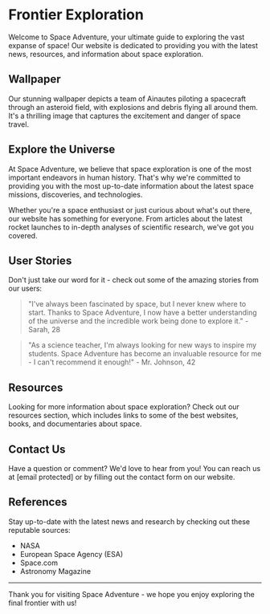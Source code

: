 <!--font:Montserrat-->

# Frontier Exploration

Welcome to Space Adventure, your ultimate guide to exploring the vast expanse of space! Our website is dedicated to providing you with the latest news, resources, and information about space exploration.

## Wallpaper

Our stunning wallpaper depicts a team of Ainautes piloting a spacecraft through an asteroid field, with explosions and debris flying all around them. It's a thrilling image that captures the excitement and danger of space travel.

## Explore the Universe

At Space Adventure, we believe that space exploration is one of the most important endeavors in human history. That's why we're committed to providing you with the most up-to-date information about the latest space missions, discoveries, and technologies.

Whether you're a space enthusiast or just curious about what's out there, our website has something for everyone. From articles about the latest rocket launches to in-depth analyses of scientific research, we've got you covered.

## User Stories

Don't just take our word for it - check out some of the amazing stories from our users:

> "I've always been fascinated by space, but I never knew where to start. Thanks to Space Adventure, I now have a better understanding of the universe and the incredible work being done to explore it." - Sarah, 28

> "As a science teacher, I'm always looking for new ways to inspire my students. Space Adventure has become an invaluable resource for me - I can't recommend it enough!" - Mr. Johnson, 42

## Resources

Looking for more information about space exploration? Check out our resources section, which includes links to some of the best websites, books, and documentaries about space.

## Contact Us

Have a question or comment? We'd love to hear from you! You can reach us at [email protected] or by filling out the contact form on our website.

## References

Stay up-to-date with the latest news and research by checking out these reputable sources:

- NASA
- European Space Agency (ESA)
- Space.com
- Astronomy Magazine

---

Thank you for visiting Space Adventure - we hope you enjoy exploring the final frontier with us!

<!--

Write me content for website with wallpaper which alt text is:

"A team of Ainautes piloting a spacecraft through an asteroid field, with explosions and debris flying all around them."

The name/title of the page should not be 1:1 copy of the alt text but rather a real content of the website which is using this wallpaper.

- Use markdown format 
- Start with heading
- Heading should be short and concise
- The content should look like a real website 
- The website should not be about the wallpaper, wallpaper is just a related background
- Heading should be contain work "wallpaper" or "background"
- Include real sections like references, contact, user stories, etc. use things relevant to the page purpose.
- Feel free to use structure like headings, bullets, numbering, blockquotes, paragraphs, horizontal lines, etc.
- You can use formatting like bold or _italic_
- You can include UTF-8 emojis
- Links should be only #hash anchors (and you can refer to the document itself)
- Do not include images


---


# Space Adventure: Exploring the Final Frontier

Welcome to Space Adventure, your ultimate guide to exploring the vast expanse of space! Our website is dedicated to providing you with the latest news, resources, and information about space exploration.

## Wallpaper

Our stunning wallpaper depicts a team of Ainautes piloting a spacecraft through an asteroid field, with explosions and debris flying all around them. It's a thrilling image that captures the excitement and danger of space travel.

## Explore the Universe

At Space Adventure, we believe that space exploration is one of the most important endeavors in human history. That's why we're committed to providing you with the most up-to-date information about the latest space missions, discoveries, and technologies.

Whether you're a space enthusiast or just curious about what's out there, our website has something for everyone. From articles about the latest rocket launches to in-depth analyses of scientific research, we've got you covered.

## User Stories

Don't just take our word for it - check out some of the amazing stories from our users:

> "I've always been fascinated by space, but I never knew where to start. Thanks to Space Adventure, I now have a better understanding of the universe and the incredible work being done to explore it." - Sarah, 28

> "As a science teacher, I'm always looking for new ways to inspire my students. Space Adventure has become an invaluable resource for me - I can't recommend it enough!" - Mr. Johnson, 42

## Resources

Looking for more information about space exploration? Check out our resources section, which includes links to some of the best websites, books, and documentaries about space.

## Contact Us

Have a question or comment? We'd love to hear from you! You can reach us at [email protected] or by filling out the contact form on our website.

## References

Stay up-to-date with the latest news and research by checking out these reputable sources:

- NASA
- European Space Agency (ESA)
- Space.com
- Astronomy Magazine

---

Thank you for visiting Space Adventure - we hope you enjoy exploring the final frontier with us!


---


Write me a Google font which is best fitting for the website.

Pick from the list:
- IBM Plex Sans
- Dancing Script
- Raleway
- Lobster
- Barlow Condensed
- Montserrat
- Exo 2
- Creepster
- Cabin
- Roboto
- Alegreya
- Lato
- Poppins
- Open Sans
- Cinzel Decorative
- Great Vibes
- Cinzel
- Futura
- Cormorant Garamond
- Playfair Display
- Orbitron
- Inter


Write just the font name nothing else.


---


Montserrat

-->
